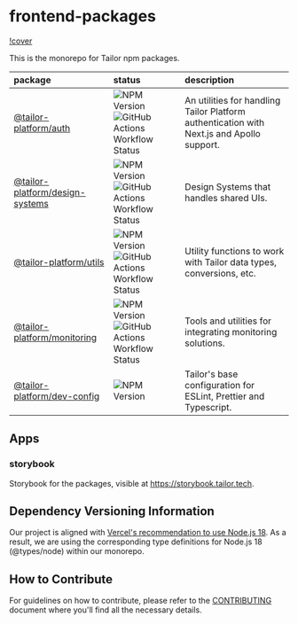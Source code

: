 # frontend-packages

[!cover](assets/cover.svg)

This is the monorepo for Tailor npm packages.

| package                                                    | status                                                                                                                                                                                                                                      | description                                                                               |
| :--------------------------------------------------------- | :------------------------------------------------------------------------------------------------------------------------------------------------------------------------------------------------------------------------------------------ | :---------------------------------------------------------------------------------------- |
| [@tailor-platform/auth](packages/auth)                     | ![NPM Version](https://img.shields.io/npm/v/@tailor-platform/auth) ![GitHub Actions Workflow Status](https://img.shields.io/github/actions/workflow/status/tailor-platform/frontend-packages/test_package_auth.yml?branch=main)             | An utilities for handling Tailor Platform authentication with Next.js and Apollo support. |
| [@tailor-platform/design-systems](packages/design-systems) | ![NPM Version](https://img.shields.io/npm/v/@tailor-platform/design-systems) ![GitHub Actions Workflow Status](https://img.shields.io/github/actions/workflow/status/tailor-platform/frontend-packages/test_package_ds.yml?branch=main)     | Design Systems that handles shared UIs.                                                   |
| [@tailor-platform/utils](packages/utils)                   | ![NPM Version](https://img.shields.io/npm/v/@tailor-platform/utils) ![GitHub Actions Workflow Status](https://img.shields.io/github/actions/workflow/status/tailor-platform/frontend-packages/test_package_utils.yml?branch=main)           | Utility functions to work with Tailor data types, conversions, etc.                       |
| [@tailor-platform/monitoring](packages/monitoring)         | ![NPM Version](https://img.shields.io/npm/v/@tailor-platform/monitoring) ![GitHub Actions Workflow Status](https://img.shields.io/github/actions/workflow/status/tailor-platform/frontend-packages/test_package_monitoring.yml?branch=main) | Tools and utilities for integrating monitoring solutions.                                 |
| [@tailor-platform/dev-config](packages/dev-config)         | ![NPM Version](https://img.shields.io/npm/v/@tailor-platform/dev-config)                                                                                                                                                                    | Tailor's base configuration for ESLint, Prettier and Typescript.                          |

## Apps

### storybook

Storybook for the packages, visible at https://storybook.tailor.tech.

## Dependency Versioning Information

Our project is aligned with [Vercel's recommendation to use Node.js 18](https://vercel.com/docs/concepts/functions/serverless-functions/runtimes/node-js). As a result, we are using the corresponding type definitions for Node.js 18 (@types/node) within our monorepo.

## How to Contribute

For guidelines on how to contribute, please refer to the [CONTRIBUTING](./CONTRIBUTING.md) document where you'll find all the necessary details.
